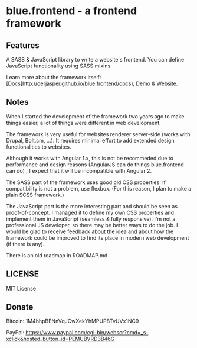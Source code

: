 blue.frontend - a frontend framework
====================================

Features
--------

A SASS & JavaScript library to write a website's frontend. You can define JavaScript functionality using SASS mixins.

Learn more about the framework itself: [Docs]http://derjasper.github.io/blue.frontend/docs), [Demo](http://derjasper.github.io/blue.frontend/demo) & [Website](http://derjasper.github.io/blue.frontend/).

Notes
-----

When I started the development of the framework two years ago to make things easier, a lot of things were different in web development.


The framework is very useful for websites renderer server-side (works with Drupal, Bolt.cm, ...). It requires minimal effort to add extended design functionalities to websites.

Although it works with Angular 1.x, this is not be recommeded due to performance and design reasons (AngularJS can do things blue.frontend can do) ; I expect that it will be incompatible with Angular 2.


The SASS part of the framework uses good old CSS properties. If compatibility is not a problem, use flexbox. (For this reason, I plan to make a plain SCSS framework.)


The JavaScript part is the more interesting part and should be seen as proof-of-concept. I managed it to define my own CSS properties and implement them in JavaScript (seamless & fully responsive). I'm not a professional JS developer, so there may be better ways to do the job. I would be glad to receive feedback about the idea and about how the framework could be improved to find its place in modern web development (if there is any).

There is an old roadmap in ROADMAP.md

LICENSE
-------

MIT License

Donate
------

Bitcoin: 1M4hhpBENnVqJCwXekYhMPUP8TvUVx1NC9

PayPal: <a href="https://www.paypal.com/cgi-bin/webscr?cmd=_s-xclick&hosted_button_id=PEMUBVRD3B46G">https://www.paypal.com/cgi-bin/webscr?cmd=_s-xclick&hosted_button_id=PEMUBVRD3B46G</a>


